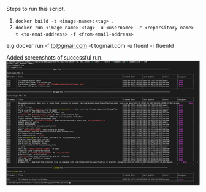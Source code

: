 Steps to run this script.

1. `docker build -t <image-name>:<tag> .`
2. `docker run <image-name>:<tag> -u <username> -r <reporsitory-name> -t <to-emai-address> -f <from-email-address>`

e.g docker run -f to@gmail.com -t togmail.com -u fluent -r fluentd 

Added screenshots of successful run.
<img title="a title" alt="Alt text" src="one_screenshot.png">
